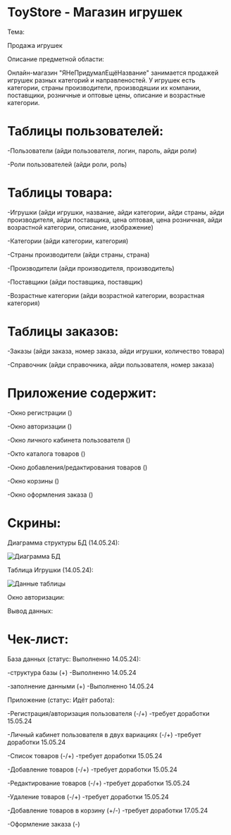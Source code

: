 # ToyStore - Магазин игрушек

Тема:

Продажа игрушек

Описание предметной области:

Онлайн-магазин "ЯНеПридумалЕщёНазвание" занимается продажей игрушек разных категорий и направленостей. У игрушек есть категории, страны производители, производяшии их компании, поставщики, розничные и оптовые цены, описание и возрастные категории.

# Таблицы пользователей:

-Пользователи (айди пользователя, логин, пароль, айди роли)

-Роли пользователей (айди роли, роль)

# Таблицы товара:

-Игрушки (айди игрушки, название, айди категории, айди страны, айди производителя, айди поставщика, цена оптовая, цена розничная, айди возрастной категории, описание, изображение)

-Категории (айди категории, категория)

-Страны производители (айди страны, страна)

-Производители (айди производителя, производитель)

-Поставщики (айди поставщика, поставщик)

-Возрастные категории (айди возрастной категории, возрастная категория)

# Таблицы заказов:

-Заказы (айди заказа, номер заказа, айди игрушки, количество товара)

-Справочник (айди справочника, айди пользователя, номер заказа)

# Приложение содержит:

-Окно регистрации ()

-Окно авторизации ()

-Окно личного кабинета пользователя ()

-Окто каталога товаров ()

-Окно добавления/редактирования товаров ()

-Окно корзины ()

-Окно оформления заказа ()

# Скрины:

Диаграмма структуры БД (14.05.24):

![Диаграмма БД](https://github.com/AndryDewsden/ToyStoreByVlasovAndry/assets/154083401/ca57acb7-141e-4ee3-beca-c561125b20ef)

Таблица Игрушки (14.05.24):

![Данные таблицы](https://github.com/AndryDewsden/ToyStoreByVlasovAndry/assets/154083401/0dc838ff-b32b-40d4-a308-6cdce173acca)

Окно авторизации:

Вывод данных:

# Чек-лист:

База данных (статус: Выполненно 14.05.24):

-структура базы (+) -Выполненно 14.05.24

-заполнение данными (+) -Выполненно 14.05.24

Приложение (статус: Идёт работа):

-Регистрация/авторизация пользователя (-/+) -требует доработки 15.05.24

-Личный кабинет пользователя в двух вариациях (-/+) -требует доработки 15.05.24

-Список товаров (-/+) -требует доработки 15.05.24

-Добавление товаров (-/+) -требует доработки 15.05.24

-Редактирование товаров (-/+) -требует доработки 15.05.24

-Удаление товаров (-/+) -требует доработки 15.05.24

-Добавление товаров в корзину (+/-) -требует доработки 17.05.24

-Оформление заказа (-)
